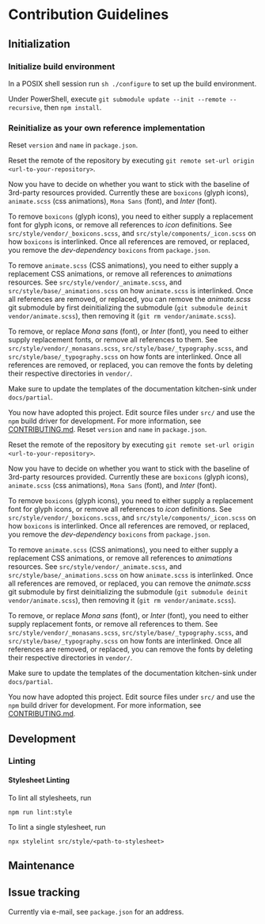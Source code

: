 # Contribution Guidelines

## Initialization

### Initialize build environment

In a POSIX shell session run `sh ./configure` to set up the build environment.

Under PowerShell, execute `git submodule update --init --remote --recursive`,
then `npm install`.

### Reinitialize as your own reference implementation

Reset `version` and `name` in `package.json`.

Reset the remote of the repository by executing 
`git remote set-url origin <url-to-your-repository>`.

Now you have to decide on whether you want to stick with the baseline of
3rd-party resources provided. Currently these are `boxicons` (glyph icons), 
`animate.scss` (css animations), `Mona Sans` (font), and *Inter* (font).

To remove `boxicons` (glyph icons), you need to either supply a replacement font
for glyph icons, or remove all references to *icon* definitions. See
`src/style/vendor/_boxicons.scss`, and `src/style/components/_icon.scss` on
how `boxicons` is interlinked. Once all references are removed, or replaced,
you remove the *dev-dependency* `boxicons` from `package.json`.

To remove `animate.scss` (CSS animations), you need to either supply a
replacement CSS animations, or remove all references to *animations* resources.
See `src/style/vendor/_animate.scss`, and `src/style/base/_animations.scss` on
how `animate.scss` is interlinked. Once all references are removed, or replaced,
you can remove the *animate.scss* git submodule by first deinitializing the
submodule (`git submodule deinit vendor/animate.scss`), then removing it (`git
rm vendor/animate.scss`).

To remove, or replace *Mona sans* (font), or *Inter* (font), you need to either
supply replacement fonts, or remove all references to them. See
`src/style/vendor/_monasans.scss`, `src/style/base/_typography.scss`, and
`src/style/base/_typography.scss` on how fonts are interlinked. Once all
references are removed, or replaced, you can remove the fonts by deleting their
respective directories in `vendor/`.

Make sure to update the templates of the documentation kitchen-sink under
`docs/partial`.

You now have adopted this project. Edit source files under `src/` and use the
`npm` build driver for development. For more information, see
[CONTRIBUTING.md](CONTRIBUTING.md).
Reset `version` and `name` in `package.json`.

Reset the remote of the repository by executing 
`git remote set-url origin <url-to-your-repository>`.

Now you have to decide on whether you want to stick with the baseline of
3rd-party resources provided. Currently these are `boxicons` (glyph icons), 
`animate.scss` (css animations), `Mona Sans` (font), and *Inter* (font).

To remove `boxicons` (glyph icons), you need to either supply a replacement font
for glyph icons, or remove all references to *icon* definitions. See
`src/style/vendor/_boxicons.scss`, and `src/style/components/_icon.scss` on
how `boxicons` is interlinked. Once all references are removed, or replaced,
you remove the *dev-dependency* `boxicons` from `package.json`.

To remove `animate.scss` (CSS animations), you need to either supply a
replacement CSS animations, or remove all references to *animations* resources.
See `src/style/vendor/_animate.scss`, and `src/style/base/_animations.scss` on
how `animate.scss` is interlinked. Once all references are removed, or replaced,
you can remove the *animate.scss* git submodule by first deinitializing the
submodule (`git submodule deinit vendor/animate.scss`), then removing it (`git
rm vendor/animate.scss`).

To remove, or replace *Mona sans* (font), or *Inter* (font), you need to either
supply replacement fonts, or remove all references to them. See
`src/style/vendor/_monasans.scss`, `src/style/base/_typography.scss`, and
`src/style/base/_typography.scss` on how fonts are interlinked. Once all
references are removed, or replaced, you can remove the fonts by deleting their
respective directories in `vendor/`.

Make sure to update the templates of the documentation kitchen-sink under
`docs/partial`.

You now have adopted this project. Edit source files under `src/` and use the
`npm` build driver for development. For more information, see
[CONTRIBUTING.md](CONTRIBUTING.md).

## Development

### Linting

#### Stylesheet Linting

To lint all stylesheets, run

```
npm run lint:style
```

To lint a single stylesheet, run

```
npx stylelint src/style/<path-to-stylesheet>
```

## Maintenance

## Issue tracking

Currently via e-mail, see `package.json` for an address.
